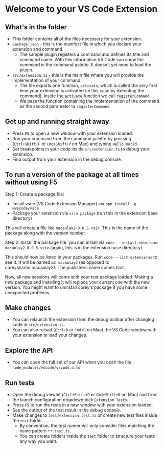 # Welcome to your VS Code Extension

## What's in the folder

* This folder contains all of the files necessary for your extension.
* `package.json` - this is the manifest file in which you declare your extension and command.
  * The sample plugin registers a command and defines its title and command name. With this information VS Code can show the command in the command palette. It doesn’t yet need to load the plugin.
* `src/extension.ts` - this is the main file where you will provide the implementation of your command.
  * The file exports one function, `activate`, which is called the very first time your extension is activated (in this case by executing the command). Inside the `activate` function we call `registerCommand`.
  * We pass the function containing the implementation of the command as the second parameter to `registerCommand`.

## Get up and running straight away

* Press `F5` to open a new window with your extension loaded.
* Run your command from the command palette by pressing (`Ctrl+Shift+P` or `Cmd+Shift+P` on Mac) and typing `Hello World`.
* Set breakpoints in your code inside `src/extension.ts` to debug your extension.
* Find output from your extension in the debug console.

## To run a version of the package at all times without using F5

Step 1: Create a package file:
* Install vsce (VS Code Extension Manager) via `npm install -g @vscode/vsce`
* Package your extension via `vsce package` (run this in the extension base directory)

This will create a file like `macaulay2-0.0.5.vsix`. This is the name of the package along with the version number.

Step 2: Install the package file:
you can install via `code --install-extension macaulay2-0.0.5.vsix` (again, this is in the extension base directory)

This should now be listed in your packages. Run `code --list-extensions` to see it. It will be named `m2.macaulay2` (as opposed to coreysharris.macaulay2). The publishers name comes first.

Now, all new sessions will come with your test package loaded. Making a new package and installing it will replace your current one with the new version. You might want to uninstall corey's package if you have some unexpected problems.

## Make changes

* You can relaunch the extension from the debug toolbar after changing code in `src/extension.ts`.
* You can also reload (`Ctrl+R` or `Cmd+R` on Mac) the VS Code window with your extension to load your changes.

## Explore the API

* You can open the full set of our API when you open the file `node_modules/vscode/vscode.d.ts`.

## Run tests

* Open the debug viewlet (`Ctrl+Shift+D` or `Cmd+Shift+D` on Mac) and from the launch configuration dropdown pick `Extension Tests`.
* Press `F5` to run the tests in a new window with your extension loaded.
* See the output of the test result in the debug console.
* Make changes to `test/extension.test.ts` or create new test files inside the `test` folder.
  * By convention, the test runner will only consider files matching the name pattern `**.test.ts`.
  * You can create folders inside the `test` folder to structure your tests any way you want.
